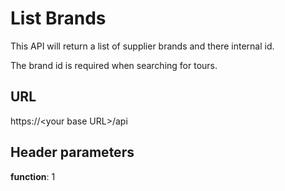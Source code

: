 # List Brands
This API will return a list of supplier brands and there internal id.  

The brand id is required when searching for tours.

## URL
https://\<your base URL\>/api

## Header parameters
**function**: 1
